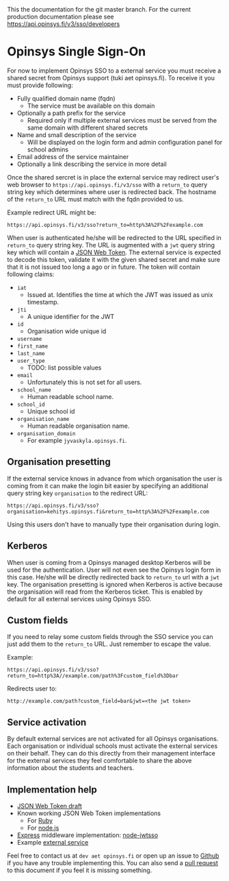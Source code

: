 <div class="master-docs">
This the documentation for the git master branch. For the current production
documentation please see
<a href="https://api.opinsys.fi/v3/sso/developers">https://api.opinsys.fi/v3/sso/developers</a>
</div>

# Opinsys Single Sign-On

For now to implement Opinsys SSO to a external service you must receive a
shared secret from Opinsys support (tuki aet opinsys.fi). To receive it you
must provide following:

  - Fully qualified domain name (fqdn)
    - The service must be available on this domain
  - Optionally a path prefix for the service
    - Required only if multiple external services must be served from the same
      domain with different shared secrets
  - Name and small description of the service
    - Will be displayed on the login form and admin configuration panel for
      school admins
  - Email address of the service maintainer
  - Optionally a link describing the service in more detail


Once the shared sercret is in place the external service may redirect
user's web browser to `https://api.opinsys.fi/v3/sso` with a `return_to`
query string key which determines where user is redirected back. The hostname
of the `return_to` URL must match with the fqdn provided to us.

Example redirect URL might be:

    https://api.opinsys.fi/v3/sso?return_to=http%3A%2F%2Fexample.com

When user is authenticated he/she will be redirected to the URL specified in
`return_to` query string key. The URL is augmented with a `jwt` query string
key which will contain a [JSON Web Token][jwt]. The external service is
expected to decode this token, validate it with the given shared secret and
make sure that it is not issued too long a ago or in future. The token will
contain following claims:

  - `iat`
    - Issued at. Identifies the time at which the JWT was issued as unix timestamp.
  - `jti`
    - A unique identifier for the JWT
  - `id`
    - Organisation wide unique id
  - `username`
  - `first_name`
  - `last_name`
  - `user_type`
    - TODO: list possible values
  - `email`
    - Unfortunately this is not set for all users.
  - `school_name`
    - Human readable school name.
  - `school_id`
    - Unique school id
  - `organisation_name`
    - Human readable organisation name.
  - `organisation_domain`
    - For example `jyvaskyla.opinsys.fi`.

## Organisation presetting

If the external service knows in advance from which organisation the user
is coming from it can make the login bit easier by specifying an additional
query string key `organisation` to the redirect URL:

    https://api.opinsys.fi/v3/sso?organisation=kehitys.opinsys.fi&return_to=http%3A%2F%2Fexample.com

Using this users don't have to manually type their organisation during login.

## Kerberos

When user is coming from a Opinsys managed desktop Kerberos will be used for
the authentication. User will not even see the Opinsys login form in this case.
He/she will be directly redirected back to `return_to` url with a `jwt` key.
The organisation presetting is ignored when Kerberos is active because the
organisation will read from the Kerberos ticket. This is enabled by default for
all external services using Opinsys SSO.

## Custom fields

If you need to relay some custom fields through the SSO service you can just
add them to the `return_to` URL. Just remember to escape the value.

Example:

    https://api.opinsys.fi/v3/sso?return_to=http%3A//example.com/path%3Fcustom_field%3Dbar

Redirects user to:

    http://example.com/path?custom_field=bar&jwt=<the jwt token>

## Service activation

By default external services are not activated for all Opinsys organisations.
Each organisation or individual schools must activate the external services on
their behalf. They can do this directly from their management interface for the
external services they feel comfortable to share the above information about
the students and teachers.

## Implementation help

  - [JSON Web Token draft][jwt]
  - Known working JSON Web Token implementations
    - For [Ruby](https://github.com/progrium/ruby-jwt)
    - For [node.js](https://npmjs.org/package/jwt-simple)
  - [Express][] middleware implementation: [node-jwtsso][]
  - Example [external service](https://github.com/opinsys/node-jwtsso/blob/master/example/app.js)

Feel free to contact us at `dev aet opinsys.fi` or open up an issue to
[Github][issue] if you have any trouble implementing this. You can also send a
[pull request][pr] to this document if you feel it is missing something.

[jwt]: http://tools.ietf.org/html/draft-jones-json-web-token
[node-jwtsso]: https://github.com/opinsys/node-jwtsso
[Express]: http://expressjs.com/
[issue]: https://github.com/opinsys/puavo-users/issues
[pr]: https://github.com/opinsys/puavo-users/blob/master/rest/doc/SSO_DEVELOPERS.md
